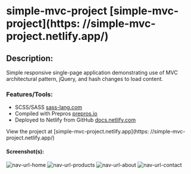 # simple-mvc-project [simple-mvc-project](https: //simple-mvc-project.netlify.app/)

## Description:

Simple responsive single-page application demonstrating use of MVC architectural pattern, jQuery, and hash changes to load content.

### Features/Tools:

- SCSS/SASS [sass-lang.com](https://sass-lang.com/)
- Compiled with Prepros [prepros.io](https://prepros.io/)
- Deployed to Netlify from GitHub [docs.netlify.com](https://docs.netlify.com/?_gl=1%2a1syaull%2a_gcl_aw%2aR0NMLjE2NjU1MDAyODAuQ2p3S0NBandxSlNhQmhCVUVpd0FnNVc5cDI1ZE9FeVo5V1dKNUJuZG5xYzR5ZDhpVHJ2cEJjdDZwMWY0SWZiVDktNmxvNDh2NVdVYTdCb0NpQ2tRQXZEX0J3RQ..&_ga=2.23610297.2048201622.1665500281-1565962330.1663592803&_gac=1.154945098.1665500281.CjwKCAjwqJSaBhBUEiwAg5W9p25dOEyZ9WWJ5Bndnqc4yd8iTrvpBct6p1f4IfbT9-6lo48v5WUa7BoCiCkQAvD_BwE)

View the project at [simple-mvc-project.netlify.app](https: //simple-mvc-project.netlify.app/)

#### Screenshot(s):

![nav-url-home](https://user-images.githubusercontent.com/57334884/155589084-542eff1a-8c79-438e-9a2a-fe37386a19a4.png)
![nav-url-products](https://user-images.githubusercontent.com/57334884/155589095-9144d8df-5d76-4e5d-aed2-975a3ebd2309.png)
![nav-url-about](https://user-images.githubusercontent.com/57334884/155589111-aa382025-9206-4eef-92eb-bb280b435a23.png)
![nav-url-contact](https://user-images.githubusercontent.com/57334884/155589117-3731a3dd-b4cb-4a26-88f3-c09fefaf04a3.png)
